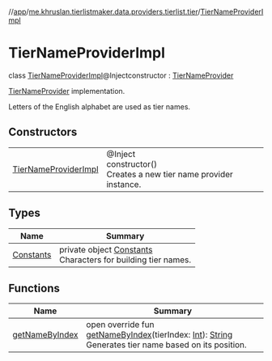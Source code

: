 //[app](../../../index.md)/[me.khruslan.tierlistmaker.data.providers.tierlist.tier](../index.md)/[TierNameProviderImpl](index.md)

# TierNameProviderImpl

class [TierNameProviderImpl](index.md)@Injectconstructor : [TierNameProvider](../-tier-name-provider/index.md)

[TierNameProvider](../-tier-name-provider/index.md) implementation.

Letters of the English alphabet are used as tier names.

## Constructors

| | |
|---|---|
| [TierNameProviderImpl](-tier-name-provider-impl.md) | @Inject<br>constructor()<br>Creates a new tier name provider instance. |

## Types

| Name | Summary |
|---|---|
| [Constants](-constants/index.md) | private object [Constants](-constants/index.md)<br>Characters for building tier names. |

## Functions

| Name | Summary |
|---|---|
| [getNameByIndex](get-name-by-index.md) | open override fun [getNameByIndex](get-name-by-index.md)(tierIndex: [Int](https://kotlinlang.org/api/latest/jvm/stdlib/kotlin/-int/index.html)): [String](https://kotlinlang.org/api/latest/jvm/stdlib/kotlin/-string/index.html)<br>Generates tier name based on its position. |
